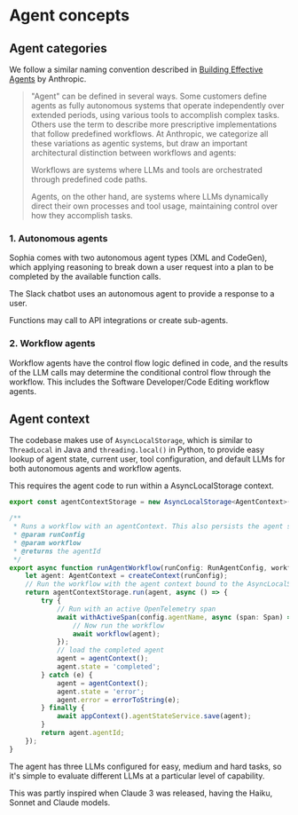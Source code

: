 # Agent concepts

## Agent categories

We follow a similar naming convention described in [Building Effective Agents](https://www.anthropic.com/research/building-effective-agents) by Anthropic.

> "Agent" can be defined in several ways. Some customers define agents as fully autonomous systems that operate independently over extended periods, using various tools to accomplish complex tasks. Others use the term to describe more prescriptive implementations that follow predefined workflows. At Anthropic, we categorize all these variations as agentic systems, but draw an important architectural distinction between workflows and agents:
>
> Workflows are systems where LLMs and tools are orchestrated through predefined code paths.
> 
> Agents, on the other hand, are systems where LLMs dynamically direct their own processes and tool usage, maintaining control over how they accomplish tasks.

### 1. Autonomous agents

Sophia comes with two autonomous agent types (XML and CodeGen), which applying reasoning to break down
a user request into a plan to be completed by the available function calls.

The Slack chatbot uses an autonomous agent to provide a response to a user.

Functions may call to API integrations or create sub-agents.

### 2. Workflow agents

Workflow agents have the control flow logic defined in code, and the results of the LLM calls
may determine the conditional control flow through the workflow.  This includes the Software Developer/Code Editing workflow agents.

## Agent context

The codebase makes use of `AsyncLocalStorage`, which is similar to `ThreadLocal` in Java and `threading.local()` in Python,
to provide easy lookup of agent state, current user, tool configuration, and default LLMs for both autonomous agents and workflow agents.

This requires the agent code to run within a AsyncLocalStorage context.
```typescript
export const agentContextStorage = new AsyncLocalStorage<AgentContext>();

/**
 * Runs a workflow with an agentContext. This also persists the agent so its actions can be reviewed and resumed in the UI
 * @param runConfig
 * @param workflow
 * @returns the agentId
 */
export async function runAgentWorkflow(runConfig: RunAgentConfig, workflow: (agent: AgentContext) => any): Promise<string> {
    let agent: AgentContext = createContext(runConfig);
    // Run the workflow with the agent context bound to the AsyncLocalStorage store
    return agentContextStorage.run(agent, async () => {
        try {
            // Run with an active OpenTelemetry span
            await withActiveSpan(config.agentName, async (span: Span) => {
                // Now run the workflow
                await workflow(agent);
            });
            // load the completed agent
            agent = agentContext();
            agent.state = 'completed';
        } catch (e) {
            agent = agentContext();
            agent.state = 'error';
            agent.error = errorToString(e);
        } finally {
            await appContext().agentStateService.save(agent);
        }
        return agent.agentId;
    });
}
```

The agent has three LLMs configured for easy, medium and hard tasks, so it's simple to evaluate different LLMs at a particular level of capability.

This was partly inspired when Claude 3 was released, having the Haiku, Sonnet and Claude models.
